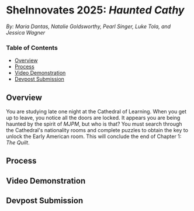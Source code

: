 # SheInnovates 2025: *Haunted Cathy*
*By: Maria Dantas, Natalie Goldsworthy, Pearl Singer, Luke Tola, and Jessica Wagner*

### Table of Contents
- [Overview](#overview)
- [Process](#how-it-works)
- [Video Demonstration](#video-demonstration--UPDATED-)
- [Devpost Submission](#devpost-submission)

## Overview
You are studying late one night at the Cathedral of Learning. When you get up to leave, you notice all the doors are locked. It appears you are being haunted by the spirit of *MJPM*, but who is that? You must search through the Cathedral's nationality rooms and complete puzzles to obtain the key to unlock the Early American room. This will conclude the end of Chapter 1: *The Quilt*.

## Process

## Video Demonstration

## Devpost Submission
